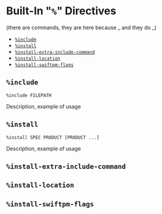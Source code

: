 # Built-In "`%`" Directives

(there are commands, they are here because _ and they do _)

- [`%include`](#include)
- [`%install`](#install)
- [`%install-extra-include-command`](#install-extra-include-command)
- [`%install-location`](#install-location)
- [`%install-swiftpm-flags`](#install-swiftpm-flags)

## `%include`

```
%include FILEPATH
```

Description, example of usage

## `%install`

```
%install SPEC PRODUCT [PRODUCT ...]
```

Description, example of usage

## `%install-extra-include-command`

## `%install-location`

## `%install-swiftpm-flags`
